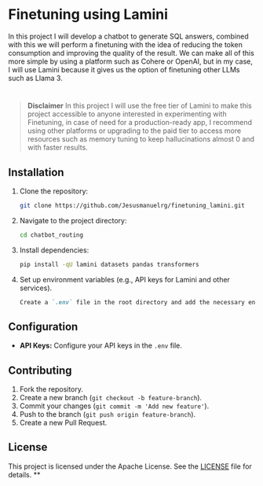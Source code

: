 # Finetuning using Lamini

In this project I will develop a chatbot to generate SQL answers, combined with this we will perform a finetuning with the idea of reducing the token consumption and improving the quality of the result. We can make all of this more simple by using a platform such as Cohere or OpenAI, but in my case, I will use Lamini because it gives us the option of finetuning other LLMs such as Llama 3.

#

> **Disclaimer**
> In this project I will use the free tier of Lamini to make this project accessible to anyone interested in experimenting with Finetuning, in case of need for a production-ready app, I recommend using other platforms or upgrading to the paid tier to access more resources such as memory tuning to keep hallucinations almost 0 and with faster results.



## Installation
1. Clone the repository:
    ```bash
    git clone https://github.com/Jesusmanuelrg/finetuning_lamini.git
    ```
2. Navigate to the project directory:
    ```bash
    cd chatbot_routing
    ```
3. Install dependencies:
    ```bash
    pip install -qU lamini datasets pandas transformers
    ```
4. Set up environment variables (e.g., API keys for Lamini and other services).
    ```markdown
    Create a `.env` file in the root directory and add the necessary environment variables.
    ```

## Configuration
- **API Keys:** Configure your API keys in the `.env` file.

## Contributing
1. Fork the repository.
2. Create a new branch (`git checkout -b feature-branch`).
3. Commit your changes (`git commit -m 'Add new feature'`).
4. Push to the branch (`git push origin feature-branch`).
5. Create a new Pull Request.

## License
This project is licensed under the Apache License. See the [LICENSE](LICENSE) file for details.
**
